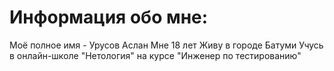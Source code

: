  # Информация обо мне:
 Моё полное имя - Урусов Аслан
 Мне 18 лет
 Живу в городе Батуми
 Учусь в онлайн-школе "Нетология" на курсе "Инженер по тестированию"
